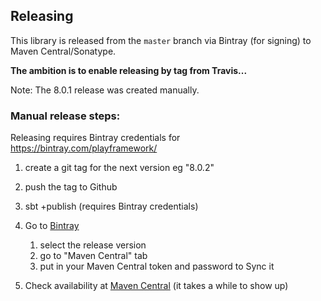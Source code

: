 ## Releasing

This library is released from the `master` branch via Bintray (for signing) to Maven Central/Sonatype.

**The ambition is to enable releasing by tag from Travis...**

Note: The 8.0.1 release was created manually.


### Manual release steps:

Releasing requires Bintray credentials for https://bintray.com/playframework/

1. create a git tag for the next version eg "8.0.2"

1. push the tag to Github

1. sbt +publish (requires Bintray credentials)

1. Go to [Bintray](https://bintray.com/playframework/maven/play-mailer/)
    1. select the release version
    1. go to "Maven Central" tab
    1. put in your Maven Central token and password to Sync it
1. Check availability at [Maven Central](https://repo1.maven.org/maven2/com/typesafe/play/play-mailer_2.13/) (it takes a while to show up)
